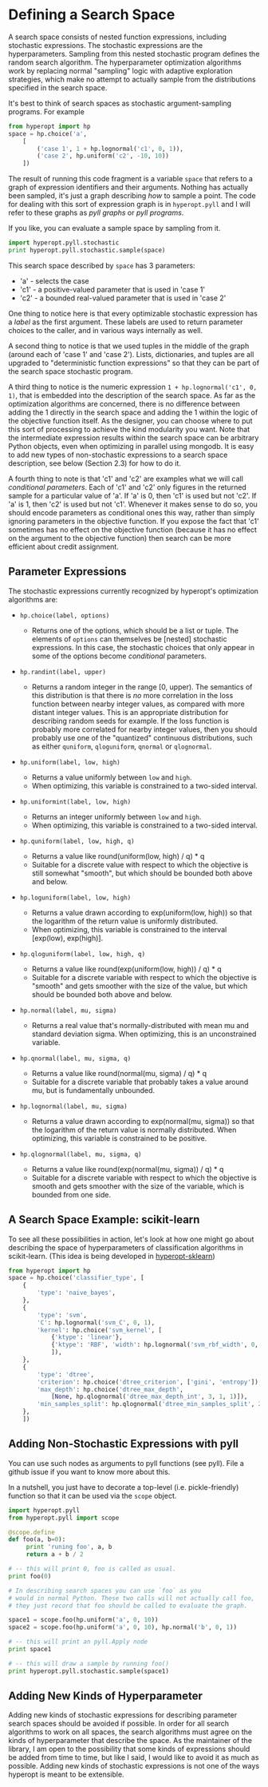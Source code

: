 # Defining a Search Space

A search space consists of nested function expressions, including stochastic expressions.
The stochastic expressions are the hyperparameters.
Sampling from this nested stochastic program defines the random search algorithm.
The hyperparameter optimization algorithms work by replacing normal "sampling" logic with
adaptive exploration strategies, which make no attempt to actually sample from the distributions specified in the search space.

It's best to think of search spaces as stochastic argument-sampling programs. For example

```python
from hyperopt import hp
space = hp.choice('a',
    [
        ('case 1', 1 + hp.lognormal('c1', 0, 1)),
        ('case 2', hp.uniform('c2', -10, 10))
    ])
```

The result of running this code fragment is a variable `space` that refers to a graph of expression identifiers and their arguments.
Nothing has actually been sampled, it's just a graph describing *how* to sample a point.
The code for dealing with this sort of expression graph is in `hyperopt.pyll` and I will refer to these graphs as *pyll graphs* or *pyll programs*.

If you like, you can evaluate a sample space by sampling from it.

```python
import hyperopt.pyll.stochastic
print hyperopt.pyll.stochastic.sample(space)
```

This search space described by `space` has 3 parameters:

* 'a' - selects the case
* 'c1' - a positive-valued parameter that is used in 'case 1'
* 'c2' - a bounded real-valued parameter that is used in 'case 2'

One thing to notice here is that every optimizable stochastic expression has a *label* as the first argument.
These labels are used to return parameter choices to the caller, and in various ways internally as well.

A second thing to notice is that we used tuples in the middle of the graph (around each of 'case 1' and 'case 2').
Lists, dictionaries, and tuples are all upgraded to "deterministic function expressions" so that they can be part of the search space stochastic program.

A third thing to notice is the numeric expression `1 + hp.lognormal('c1', 0, 1)`, that is embedded into the description of the search space.
As far as the optimization algorithms are concerned, there is no difference between adding the 1 directly in the search space
and adding the 1 within the logic of the objective function itself.
As the designer, you can choose where to put this sort of processing to achieve the kind modularity you want.
Note that the intermediate expression results within the search space can be arbitrary Python objects, even when optimizing in parallel using mongodb.
It is easy to add new types of non-stochastic expressions to a search space description, see below (Section 2.3) for how to do it.

A fourth thing to note is that 'c1' and 'c2' are examples what we will call *conditional parameters*.
Each of 'c1' and 'c2' only figures in the returned sample for a particular value of 'a'.
If 'a' is 0, then 'c1' is used but not 'c2'.
If 'a' is 1, then 'c2' is used but not 'c1'.
Whenever it makes sense to do so, you should encode parameters as conditional ones this way,
rather than simply ignoring parameters in the objective function.
If you expose the fact that 'c1' sometimes has no effect on the objective function (because it has no effect on the argument to the objective function) then search can be more efficient about credit assignment.

## Parameter Expressions

The stochastic expressions currently recognized by hyperopt's optimization algorithms are:

* `hp.choice(label, options)`
  * Returns one of the options, which should be a list or tuple.
       The elements of `options` can themselves be [nested] stochastic expressions.
       In this case, the stochastic choices that only appear in some of the options become *conditional* parameters.

* `hp.randint(label, upper)`
  * Returns a random integer in the range [0, upper). The semantics of this
       distribution is that there is *no* more correlation in the loss function between nearby integer values,
       as compared with more distant integer values.  This is an appropriate distribution for describing random seeds    for example.
       If the loss function is probably more correlated for nearby integer values, then you should probably use one of the "quantized" continuous distributions, such as either `quniform`, `qloguniform`, `qnormal` or `qlognormal`.

* `hp.uniform(label, low, high)`
  * Returns a value uniformly between `low` and `high`.
  * When optimizing, this variable is constrained to a two-sided interval.
  
* `hp.uniformint(label, low, high)`
  * Returns an integer uniformly between `low` and `high`.
  * When optimizing, this variable is constrained to a two-sided interval.

* `hp.quniform(label, low, high, q)`
  * Returns a value like round(uniform(low, high) / q) * q
  * Suitable for a discrete value with respect to which the objective is still somewhat "smooth", but which should be bounded both above and below.

* `hp.loguniform(label, low, high)`
  * Returns a value drawn according to exp(uniform(low, high)) so that the logarithm of the return value is uniformly distributed.
  * When optimizing, this variable is constrained to the interval [exp(low), exp(high)].

* `hp.qloguniform(label, low, high, q)`
  * Returns a value like round(exp(uniform(low, high)) / q) * q
  * Suitable for a discrete variable with respect to which the objective is "smooth" and gets smoother with the size of the value, but which should be bounded both above and below.

* `hp.normal(label, mu, sigma)`
  * Returns a real value that's normally-distributed with mean mu and standard deviation sigma. When optimizing, this is an unconstrained variable.

* `hp.qnormal(label, mu, sigma, q)`
  * Returns a value like round(normal(mu, sigma) / q) * q
  * Suitable for a discrete variable that probably takes a value around mu, but is fundamentally unbounded.

* `hp.lognormal(label, mu, sigma)`
  * Returns a value drawn according to exp(normal(mu, sigma)) so that the logarithm of the return value is normally distributed.
        When optimizing, this variable is constrained to be positive.

* `hp.qlognormal(label, mu, sigma, q)`
  * Returns a value like round(exp(normal(mu, sigma)) / q) * q
  * Suitable for a discrete variable with respect to which the objective is smooth and gets smoother with the size of the variable, which is bounded from one side.

## A Search Space Example: scikit-learn

To see all these possibilities in action, let's look at how one might go about describing the space of hyperparameters of classification algorithms in scikit-learn.
(This idea is being developed in [hyperopt-sklearn](https://github.com/hyperopt/hyperopt-sklearn))

```python
from hyperopt import hp
space = hp.choice('classifier_type', [
    {
        'type': 'naive_bayes',
    },
    {
        'type': 'svm',
        'C': hp.lognormal('svm_C', 0, 1),
        'kernel': hp.choice('svm_kernel', [
            {'ktype': 'linear'},
            {'ktype': 'RBF', 'width': hp.lognormal('svm_rbf_width', 0, 1)},
            ]),
    },
    {
        'type': 'dtree',
        'criterion': hp.choice('dtree_criterion', ['gini', 'entropy']),
        'max_depth': hp.choice('dtree_max_depth',
            [None, hp.qlognormal('dtree_max_depth_int', 3, 1, 1)]),
        'min_samples_split': hp.qlognormal('dtree_min_samples_split', 2, 1, 1),
    },
    ])
```

## Adding Non-Stochastic Expressions with pyll

You can use such nodes as arguments to pyll functions (see pyll).
File a github issue if you want to know more about this.

In a nutshell, you just have to decorate a top-level (i.e. pickle-friendly) function so
that it can be used via the `scope` object.

```python
import hyperopt.pyll
from hyperopt.pyll import scope

@scope.define
def foo(a, b=0):
     print 'runing foo', a, b
     return a + b / 2

# -- this will print 0, foo is called as usual.
print foo(0)

# In describing search spaces you can use `foo` as you
# would in normal Python. These two calls will not actually call foo,
# they just record that foo should be called to evaluate the graph.

space1 = scope.foo(hp.uniform('a', 0, 10))
space2 = scope.foo(hp.uniform('a', 0, 10), hp.normal('b', 0, 1))

# -- this will print an pyll.Apply node
print space1

# -- this will draw a sample by running foo()
print hyperopt.pyll.stochastic.sample(space1)
```

## Adding New Kinds of Hyperparameter

Adding new kinds of stochastic expressions for describing parameter search spaces should be avoided if possible.
In order for all search algorithms to work on all spaces, the search algorithms must agree on the kinds of hyperparameter that describe the space.
As the maintainer of the library, I am open to the possibility that some kinds of expressions should be added from time to time, but like I said, I would like to avoid it as much as possible.
Adding new kinds of stochastic expressions is not one of the ways hyperopt is meant to be extensible.
